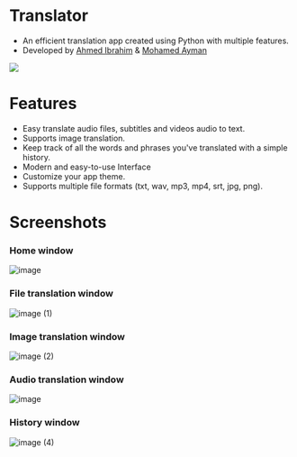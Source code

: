 # Translator
- An efficient translation app created using Python with multiple features.     
- Developed by [Ahmed Ibrahim](https://github.com/Ahmed5431) & [Mohamed Ayman](https://github.com/Shinobi7k)
<img src="https://img.icons8.com/color/240/null/translate-text.png"/>

# Features
- Easy translate audio files, subtitles and videos audio to text.
- Supports image translation.
- Keep track of all the words and phrases you've translated with a simple history.
- Modern and easy-to-use Interface
- Customize your app theme.
- Supports multiple file formats (txt, wav, mp3, mp4, srt, jpg, png).

# Screenshots
### Home window
![image](https://github.com/Ahmed5431/Translator/assets/125130894/61aa5320-7471-49e1-a82e-8938eaee5961)
### File translation window
![image (1)](https://github.com/Ahmed5431/Translator/assets/125130894/c661afca-2d0b-4af6-b59e-10752115e1e9)
### Image translation window
![image (2)](https://github.com/Ahmed5431/Translator/assets/125130894/af9c9aeb-b078-41b7-8256-936d470f9ffe)
### Audio translation window
![image](https://github.com/Ahmed5431/Translator/assets/125130894/db005eba-d74f-4d7e-b0a0-7046a37320f8)
### History window
![image (4)](https://github.com/Ahmed5431/Translator/assets/125130894/204390df-e198-4985-a5af-f340ca37920a)



